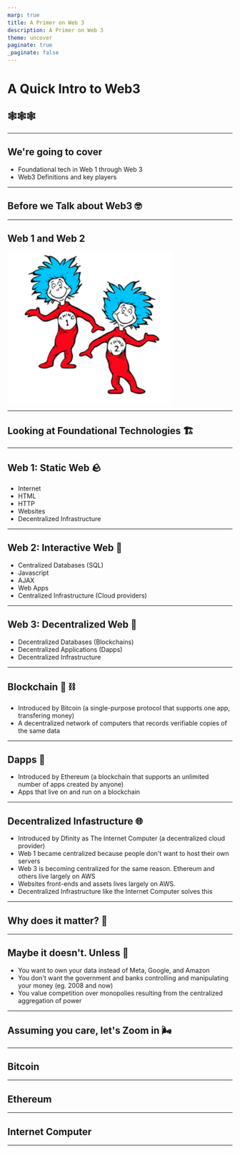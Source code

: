 ```yaml
---
marp: true
title: A Primer on Web 3
description: A Primer on Web 3
theme: uncover
paginate: true
_paginate: false
---
```


# **A Quick Intro to Web3** 

## 🕸️🕸️🕸️

---

## We're going to cover

- Foundational tech in Web 1 through Web 3
- Web3 Definitions and key players

---

## Before we Talk about Web3 🤓

---

## Web 1 and Web 2

![w:400px](assets/thing-1-2.png)

---

## **Looking at Foundational Technologies 🏗️**

---

## Web 1: Static Web 🪨

- Internet
- HTML
- HTTP
- Websites
- Decentralized Infrastructure

---

## Web 2: Interactive Web 🚗

- Centralized Databases (SQL)
- Javascript
- AJAX
- Web Apps
- Centralized Infrastructure (Cloud providers)

---

## Web 3: Decentralized Web 🚀

- Decentralized Databases (Blockchains)
- Decentralized Applications (Dapps)
- Decentralized Infrastructure 

---

## Blockchain 🧱 ⛓️

- Introduced by Bitcoin (a single-purpose protocol that supports one app, transfering money)
- A decentralized network of computers that records verifiable copies of the same data

---

## Dapps 🤜

- Introduced by Ethereum (a blockchain that supports an unlimited number of apps created by anyone)
- Apps that live on and run on a blockchain

---

## Decentralized Infastructure 🌐

- Introduced by Dfinity as The Internet Computer (a decentralized cloud provider)
- Web 1 became centralized because people don't want to host their own servers
- Web 3 is becoming centralized for the same reason. Ethereum and others live largely on AWS
- Websites front-ends and assets lives largely on AWS.
- Decentralized Infrastructure like the Internet Computer solves this

---


## **Why does it matter? 🤔**

---

## Maybe it doesn't. Unless 🤷

- You want to own your data instead of Meta, Google, and Amazon
- You don't want the government and banks controlling and manipulating your money (eg. 2008 and now)
- You value competition over monopolies resulting from the centralized aggregation of power

--- 

## **Assuming you care, let's Zoom in 🌬️**

---

##  Bitcoin

--- 

##  Ethereum

---

##  Internet Computer

---